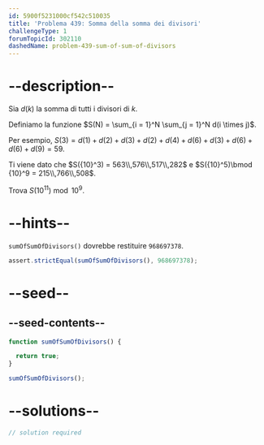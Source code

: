 ```yaml
---
id: 5900f5231000cf542c510035
title: 'Problema 439: Somma della somma dei divisori'
challengeType: 1
forumTopicId: 302110
dashedName: problem-439-sum-of-sum-of-divisors
---
```


# --description--

Sia $d(k)$ la somma di tutti i divisori di $k$.

Definiamo la funzione $S(N) = \sum_{i = 1}^N \sum_{j = 1}^N d(i \times j)$.

Per esempio, $S(3) = d(1) + d(2) + d(3) + d(2) + d(4) + d(6) + d(3) + d(6) + d(6) + d(9) = 59$.

Ti viene dato che $S({10}^3) = 563\\,576\\,517\\,282$ e $S({10}^5)\bmod {10}^9 = 215\\,766\\,508$.

Trova $S({10}^{11})\bmod {10}^9$.

# --hints--

`sumOfSumOfDivisors()` dovrebbe restituire `968697378`.

```js
assert.strictEqual(sumOfSumOfDivisors(), 968697378);
```

# --seed--

## --seed-contents--

```js
function sumOfSumOfDivisors() {

  return true;
}

sumOfSumOfDivisors();
```

# --solutions--

```js
// solution required
```
